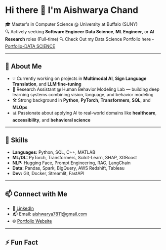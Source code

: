# Hi there 👋 I'm Aishwarya Chand

🎓 Master's in Computer Science @ University at Buffalo (SUNY)  
🔍 Actively seeking **Software Engineer** **Data Science**, **ML Engineer**, or **AI Research** roles (Full-time)
🔍 Check Out my Data Science Portfolio here -  [Portfolio-DATA SCIENCE](https://www.datascienceportfol.io/aishwarya7811?preview=True)
 
---

## 🚀 About Me

- 💡 Currently working on projects in **Multimodal AI**, **Sign Language Translation**, and **LLM fine-tuning**
- 🔬 Research Assistant @ Human Behavior Modeling Lab — building deep learning systems combining vision, language, and behavior modeling
- 🛠️ Strong background in **Python**, **PyTorch**, **Transformers**, **SQL**, and **MLOps**
- 📊 Passionate about applying AI to real-world domains like **healthcare**, **accessibility**, and **behavioral science**

---

## 📌 Skills

- **Languages:** Python, SQL, C++, MATLAB
- **ML/DL:** PyTorch, Transformers, Scikit-Learn, SHAP, XGBoost
- **NLP:** Hugging Face, Prompt Engineering, RAG, LangChain
- **Data:** Pandas, Spark, BigQuery, AWS Redshift, Tableau
- **Dev:** Git, Docker, Streamlit, FastAPI

---

## 📫 Connect with Me

- 🔗 [LinkedIn](https://linkedin.com/in/aishwaryachand)
- 📬 Email: aishwarya7811@gmail.com
- 🌐 [Portfolio Website](https://aishwaryachand.io) 

---

## ⚡ Fun Fact


